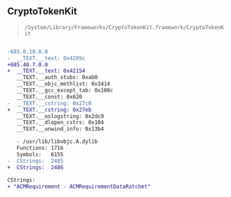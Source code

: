 ## CryptoTokenKit

> `/System/Library/Frameworks/CryptoTokenKit.framework/CryptoTokenKit`

```diff

-685.0.10.0.0
-  __TEXT.__text: 0x4205c
+685.40.7.0.0
+  __TEXT.__text: 0x42154
   __TEXT.__auth_stubs: 0xab0
   __TEXT.__objc_methlist: 0x3414
   __TEXT.__gcc_except_tab: 0x108c
   __TEXT.__const: 0x620
-  __TEXT.__cstring: 0x27c0
+  __TEXT.__cstring: 0x27eb
   __TEXT.__oslogstring: 0x2dc9
   __TEXT.__dlopen_cstrs: 0x104
   __TEXT.__unwind_info: 0x13b4

   - /usr/lib/libobjc.A.dylib
   Functions: 1716
   Symbols:   6155
-  CStrings:  2485
+  CStrings:  2486
 
CStrings:
+ "ACMRequirement - ACMRequirementDataRatchet"

```
